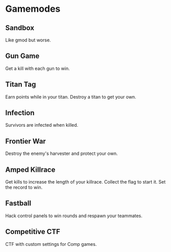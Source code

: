 # Gamemodes
## Sandbox
Like gmod but worse.

## Gun Game
Get a kill with each gun to win.

## Titan Tag
Earn points while in your titan. Destroy a titan to get your own.

## Infection
Survivors are infected when killed.

## Frontier War
Destroy the enemy's harvester and protect your own.

## Amped Killrace
Get kills to increase the length of your killrace. Collect the flag to start it. Set the record to win.

## Fastball
Hack control panels to win rounds and respawn your teammates.

## Competitive CTF
CTF with custom settings for Comp games.